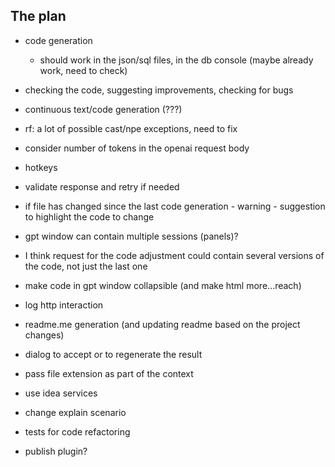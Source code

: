 ## The plan

- code generation
  - should work in the json/sql files, in the db console (maybe already work, need to check)
- checking the code, suggesting improvements, checking for bugs
- continuous text/code generation (???)
- rf: a lot of possible cast/npe exceptions, need to fix
- consider number of tokens in the openai request body
- hotkeys
- validate response and retry if needed
- if file has changed since the last code generation - warning - suggestion to highlight the code to change
- gpt window can contain multiple sessions (panels)?
- I think request for the code adjustment could contain several versions of the code, not just the last one
- make code in gpt window collapsible (and make html more...reach)
- log http interaction
- readme.me generation (and updating readme based on the project changes)
- dialog to accept or to regenerate the result
- pass file extension as part of the context
- use idea services

- change explain scenario
- tests for code refactoring
- publish plugin?
